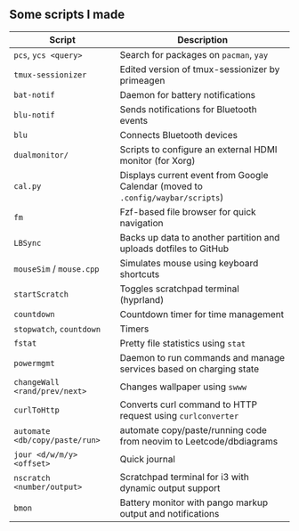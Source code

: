 ## Some scripts I made

| Script                         | Description                                                                     |
| ---------------                | -------------                                                                   |
| `pcs`, `ycs <query>`           | Search for packages on `pacman`, `yay`                                          |
| `tmux-sessionizer`             | Edited version of tmux-sessionizer by primeagen
| `bat-notif`                    | Daemon for battery notifications                                                |
| `blu-notif`                    | Sends notifications for Bluetooth events                                        |
| `blu`                          | Connects Bluetooth devices                                                      |
| `dualmonitor/`                 | Scripts to configure an external HDMI monitor (for Xorg)                        |
| `cal.py`                       | Displays current event from Google Calendar (moved to `.config/waybar/scripts`) |
| `fm`                           | Fzf-based file browser for quick navigation                                     |
| `LBSync`                       | Backs up data to another partition and uploads dotfiles to GitHub               |
| `mouseSim` / `mouse.cpp`       | Simulates mouse using keyboard shortcuts                                        |
| `startScratch`                 | Toggles scratchpad terminal (hyprland)                                          |
| `countdown`                    | Countdown timer for time management                                             |
| `stopwatch`, `countdown`       | Timers                                                                          |
| `fstat`                        | Pretty file statistics using `stat`                                             |
| `powermgmt`                    | Daemon to run commands and manage services based on charging state              |
| `changeWall <rand/prev/next>`  | Changes wallpaper using `swww`                                                  |
| `curlToHttp`                   | Converts curl command to HTTP request using `curlconverter`                     |
| `automate <db/copy/paste/run>` | automate copy/paste/running code from neovim to Leetcode/dbdiagrams             |
| `jour <d/w/m/y> <offset>`      | Quick journal                                                                   |
| `nscratch <number/output>`     | Scratchpad terminal for i3 with dynamic output support                          |
| `bmon`                         | Battery monitor with pango markup output and notifications                      |

